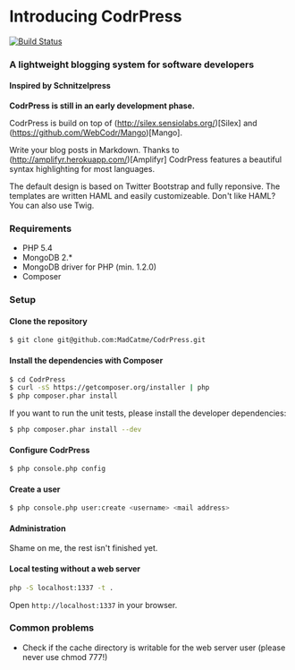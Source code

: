 # Introducing CodrPress

[![Build Status](https://secure.travis-ci.org/MadCatme/CodrPress.png)](http://travis-ci.org/MadCatme/CodrPress)

### A lightweight blogging system for software developers

#### Inspired by Schnitzelpress

**CodrPress is still in an early development phase.**

CodrPress is build on top of (http://silex.sensiolabs.org/)[Silex] and (https://github.com/WebCodr/Mango)[Mango].

Write your blog posts in Markdown. Thanks to (http://amplifyr.herokuapp.com/)[Amplifyr] CodrPress features a beautiful syntax highlighting for most languages.

The default design is based on Twitter Bootstrap and fully reponsive. The templates are written HAML and easily customizeable. Don't like HAML? You can also use Twig.

### Requirements

- PHP 5.4
- MongoDB 2.*
- MongoDB driver for PHP (min. 1.2.0)
- Composer

### Setup

#### Clone the repository

~~~ bash
$ git clone git@github.com:MadCatme/CodrPress.git
~~~

#### Install the dependencies with Composer

~~~ bash
$ cd CodrPress
$ curl -sS https://getcomposer.org/installer | php
$ php composer.phar install
~~~

If you want to run the unit tests, please install the developer dependencies:

~~~ bash
$ php composer.phar install --dev
~~~

#### Configure CodrPress

~~~ bash
$ php console.php config
~~~

#### Create a user

~~~ bash
$ php console.php user:create <username> <mail address>
~~~

#### Administration

Shame on me, the rest isn't finished yet.

#### Local testing without a web server

~~~ bash
php -S localhost:1337 -t .
~~~

Open `http://localhost:1337` in your browser.

### Common problems

- Check if the cache directory is writable for the web server user (please never use chmod 777!)

